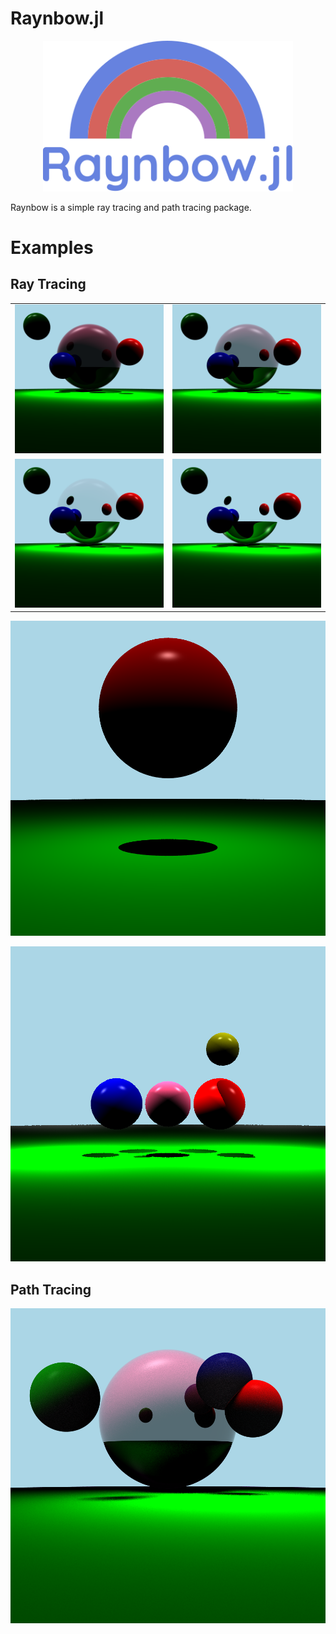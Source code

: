 # Raynbow.jl 
 

<div align="center">
    <img src="/docs/src/assets/logo.svg" width=400px alt="Raynbow.jl" />
</div>

Raynbow is a simple ray tracing and path tracing package.

# Examples
## Ray Tracing

|   |   |
|---|---|
| ![Image 1](examples/Four_spheres_metal/reflectance_point_0_1.png) | ![Image 2](examples/Four_spheres_metal/reflectance_point_0_5.png) |
| ![Image 3](examples/Four_spheres_metal/reflectance_point_0_9.png) | ![Image 4](examples/Four_spheres_metal/reflectance_point_1_0.png) |

![Red sphere](examples/simple_sphere/simple_sphere_10.png)


![Four spheres](examples/four_small_spheres/four_spheres_point.png)


## Path Tracing
![Four spheres with pathtracing](examples/Four_spheres_metal/four_spheres_path.png)